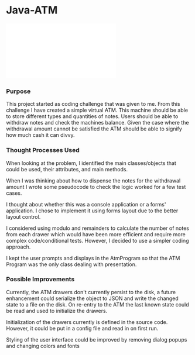 
# Java-ATM
![Mahi Markets Coding Challenge Link](mahimarkets-java-test[1475].pdf)
### Purpose
This project started as coding challenge that was given to me. From this challenge I have created a simple virtual ATM. This machine should be able to store different types and quantities of notes. Users should be able to withdraw notes and check the machines balance. Given the case where the withdrawal amount cannot be satisfied the ATM should be able to signify how much cash it can divvy. 

### Thought Processes Used
When looking at the problem, I identified the main classes/objects that could be used, their attributes, and main methods.  

When I was thinking about how to dispense the notes for the withdrawal amount I wrote some pseudocode to check the logic worked for a few test cases.

I thought about whether this was a console application or a forms' application. I chose to implement it using forms layout due to the better layout control.

I considered using modulo and remainders to calculate the number of notes from each drawer which would have been more efficient and require more complex code/conditional tests. However, I decided to use a simpler coding approach.

I kept the user prompts and displays in the AtmProgram so that the ATM Program was the only class dealing with presentation.

### Possible Improvements 
Currently, the ATM drawers don't currently persist to the disk, a future enhancement could serialize the object to JSON and write the changed state to a file on the disk. On re-entry to the ATM the last known state could be read and used to initialize the drawers.
  
Initialization of the drawers currently is defined in the source code. However, it could be put in a config file and read in on first run.

Styling of the user interface could be improved by removing dialog popups and changing colors and fonts

